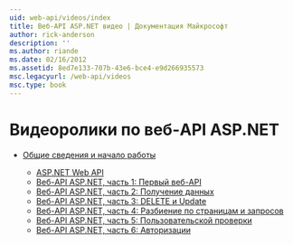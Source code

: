 ```yaml
---
uid: web-api/videos/index
title: Веб-API ASP.NET видео | Документация Майкрософт
author: rick-anderson
description: ''
ms.author: riande
ms.date: 02/16/2012
ms.assetid: 8ed7e133-707b-43e6-bce4-e9d266935573
msc.legacyurl: /web-api/videos
msc.type: book
---
```

<a name="aspnet-web-api-videos"></a>Видеоролики по веб-API ASP.NET
====================
- [Общие сведения и начало работы](getting-started/index.md)

    - [ASP.NET Web API](getting-started/aspnet-web-api.md)
    - [Веб-API ASP.NET, часть 1: Первый веб-API](getting-started/your-first-web-api.md)
    - [Веб-API ASP.NET, часть 2: Получение данных](getting-started/getting-data.md)
    - [Веб-API ASP.NET, часть 3: DELETE и Update](getting-started/delete-and-update.md)
    - [Веб-API ASP.NET, часть 4: Разбиение по страницам и запросов](getting-started/paging-and-querying.md)
    - [Веб-API ASP.NET, часть 5: Пользовательской проверки](getting-started/custom-validation.md)
    - [Веб-API ASP.NET, часть 6: Авторизации](getting-started/authorization.md)
